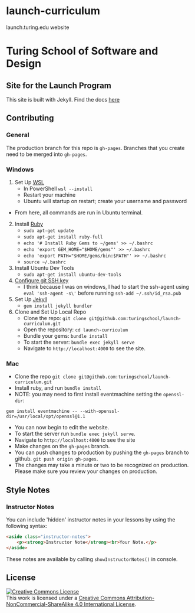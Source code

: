 # launch-curriculum
launch.turing.edu website

# Turing School of Software and Design

## Site for the Launch Program

This site is built with Jekyll. Find the docs [here](https://jekyllrb.com/docs/usage/)

## Contributing

### General

The production branch for this repo is `gh-pages`.  Branches that you create need to be merged into `gh-pages`.

### Windows
1. Set Up [WSL](https://learn.microsoft.com/en-us/windows/wsl/)
    * In PowerShell `wsl --install`
    * Restart your machine
    * Ubuntu will startup on restart; create your username and password  
* From here, all commands are run in Ubuntu terminal.
2. Install [Ruby](https://www.ruby-lang.org/en/documentation/installation/)
    * `sudo apt-get update`
    * `sudo apt-get install ruby-full`
    * `echo '# Install Ruby Gems to ~/gems' >> ~/.bashrc`
    * `echo 'export GEM_HOME="$HOME/gems"' >> ~/.bashrc`
    * `echo 'export PATH="$HOME/gems/bin:$PATH"' >> ~/.bashrc`
    * `source ~/.bashrc`
3. Install Ubuntu Dev Tools
    * `sudo apt-get install ubuntu-dev-tools`
4. [Configure git SSH key](https://mod0.turing.edu/computer-setup#configure-github)
    * I think because I was on windows, I had to start the ssh-agent using `eval 'ssh-agent -s\'` before running `ssh-add ~/.ssh/id_rsa.pub`
6. Set Up [Jekyll](https://jekyllrb.com/docs/installation/ubuntu/)
    * `gem install jekyll bundler`
7. Clone and Set Up Local Repo
    * Clone the repo: `git clone git@github.com:turingschool/launch-curriculum.git`
    * Open the repository: `cd launch-curriculum`
    * Bundle your gems: `bundle install`
    * To start the server: `bundle exec jekyll serve`
    * Navigate to `http://localhost:4000` to see the site.

### Mac
* Clone the repo `git clone git@github.com:turingschool/launch-curriculum.git`
* Install ruby, and run `bundle install`
* NOTE: you may need to first install eventmachine setting the `openssl-dir`:
```
gem install eventmachine -- --with-openssl-dir=/usr/local/opt/openssl@1.1
```
* You can now begin to edit the website.
* To start the server run `bundle exec jekyll serve`.
* Navigate to `http://localhost:4000` to see the site
* Make changes on the `gh-pages` branch.
* You can push changes to production by pushing the `gh-pages` branch to github. `git push origin gh-pages`.
* The changes may take a minute or two to be recognized on production. Please make sure you review your changes on production.

## Style Notes

### Instructor Notes

You can include 'hidden' instructor notes in your lessons by using the following syntax:

```html
<aside class="instructor-notes">
    <p><strong>Instructor Note</strong><br>Your Note.</p>
</aside>
```

These notes are available by calling `showInstructorNotes()` in console.

## License

<a rel="license" href="http://creativecommons.org/licenses/by-nc-sa/4.0/"><img alt="Creative Commons License" style="border-width:0" src="https://i.creativecommons.org/l/by-nc-sa/4.0/88x31.png" /></a><br />This work is licensed under a <a rel="license" href="http://creativecommons.org/licenses/by-nc-sa/4.0/">Creative Commons Attribution-NonCommercial-ShareAlike 4.0 International License</a>.
